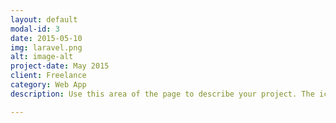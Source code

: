 ```yaml
---
layout: default
modal-id: 3
date: 2015-05-10
img: laravel.png
alt: image-alt
project-date: May 2015
client: Freelance
category: Web App
description: Use this area of the page to describe your project. The icon above is part of a free icon set by <a href="https://sellfy.com/p/8Q9P/jV3VZ/">Flat Icons</a>. On their website, you can download their free set with 16 icons, or you can purchase the entire set with 146 icons for only $12!

---
```

